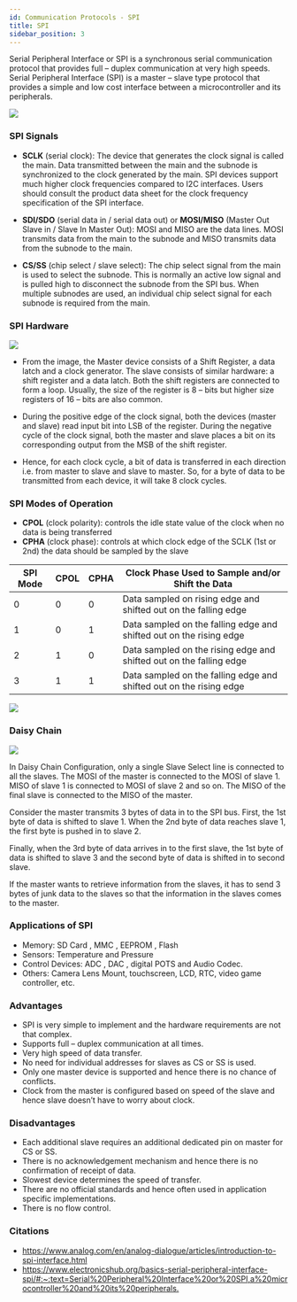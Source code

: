 ```yaml
---
id: Communication Protocols - SPI
title: SPI
sidebar_position: 3
---
```


Serial Peripheral Interface or SPI is a synchronous serial communication protocol that provides full – duplex communication at very high speeds. Serial Peripheral Interface (SPI) is a master – slave type protocol that provides a simple and low cost interface between a microcontroller and its peripherals.

![](https://www.analog.com/-/media/images/analog-dialogue/en/volume-52/number-3/articles/introduction-to-spi-interface/205973_fig_01.svg?la=en&imgver=3)

### SPI Signals

- **SCLK** (serial clock): The device that generates the clock signal is called the main. Data transmitted between the main and the subnode is synchronized to the clock generated by the main. SPI devices support much higher clock frequencies compared to I2C interfaces. Users should consult the product data sheet for the clock frequency specification of the SPI interface.
- **SDI/SDO** (serial data in / serial data out) or **MOSI/MISO** (Master Out Slave in / Slave In Master Out): MOSI and MISO are the data lines. MOSI transmits data from the main to the subnode and MISO transmits data from the subnode to the main.

- **CS/SS** (chip select / slave select): The chip select signal from the main is used to select the subnode. This is normally an active low signal and is pulled high to disconnect the subnode from the SPI bus. When multiple subnodes are used, an individual chip select signal for each subnode is required from the main.

### SPI Hardware

![](https://www.electronicshub.org/wp-content/uploads/2017/06/SPI-Hardware.jpg)

- From the image, the Master device consists of a Shift Register, a data latch and a clock generator. The slave consists of similar hardware: a shift register and a data latch. Both the shift registers are connected to form a loop. Usually, the size of the register is 8 – bits but higher size registers of 16 – bits are also common.

- During the positive edge of the clock signal, both the devices (master and slave) read input bit into LSB of the register. During the negative cycle of the clock signal, both the master and slave places a bit on its corresponding output from the MSB of the shift register.

- Hence, for each clock cycle, a bit of data is transferred in each direction i.e. from master to slave and slave to master. So, for a byte of data to be transmitted from each device, it will take 8 clock cycles.

### SPI Modes of Operation

- **CPOL** (clock polarity): controls the idle state value of the clock when no data is being transferred​
- **CPHA** (clock phase): controls at which clock edge of the SCLK (1st or 2nd) the data should be sampled by the slave

| SPI Mode | CPOL | CPHA | Clock Phase Used to Sample and/or Shift the Data |
| -------- | ---- | ---- | ---------------------------- |
| 0        | 0    | 0    | Data sampled on rising edge and shifted out on the falling edge   |
| 1        | 0    | 1    | Data sampled on the falling edge and shifted out on the rising edge|
| 2        | 1    | 0    | Data sampled on the rising edge and shifted out on the falling edge|
| 3        | 1    | 1    | Data sampled on the falling edge and shifted out on the rising edge|

![](https://www.electronicshub.org/wp-content/uploads/2017/06/SPI-Modes-and-Timing.jpg)

### Daisy Chain

![](https://www.electronicshub.org/wp-content/uploads/2017/06/SPI-Daisy-Chain.jpg)

In Daisy Chain Configuration, only a single Slave Select line is connected to all the slaves. The MOSI of the master is connected to the MOSI of slave 1. MISO of slave 1 is connected to MOSI of slave 2 and so on. The MISO of the final slave is connected to the MISO of the master.

Consider the master transmits 3 bytes of data in to the SPI bus. First, the 1st byte of data is shifted to slave 1. When the 2nd byte of data reaches slave 1, the first byte is pushed in to slave 2.

Finally, when the 3rd byte of data arrives in to the first slave, the 1st byte of data is shifted to slave 3 and the second byte of data is shifted in to second slave.

If the master wants to retrieve information from the slaves, it has to send 3 bytes of junk data to the slaves so that the information in the slaves comes to the master.

### Applications of SPI

- Memory: SD Card , MMC , EEPROM , Flash
- Sensors: Temperature and Pressure
- Control Devices: ADC , DAC , digital POTS and Audio Codec.
- Others: Camera Lens Mount, touchscreen, LCD, RTC, video game controller, etc.

### Advantages

- SPI is very simple to implement and the hardware requirements are not that complex.
- Supports full – duplex communication at all times.
- Very high speed of data transfer.
- No need for individual addresses for slaves as CS or SS is used.
- Only one master device is supported and hence there is no chance of conflicts.
- Clock from the master is configured based on speed of the slave and hence slave doesn’t have to worry about clock.

### Disadvantages

- Each additional slave requires an additional dedicated pin on master for CS or SS.
- There is no acknowledgement mechanism and hence there is no confirmation of receipt of data.
- Slowest device determines the speed of transfer.
- There are no official standards and hence often used in application specific implementations.
- There is no flow control.

### Citations

- <https://www.analog.com/en/analog-dialogue/articles/introduction-to-spi-interface.html>
- <https://www.electronicshub.org/basics-serial-peripheral-interface-spi/#:~:text=Serial%20Peripheral%20Interface%20or%20SPI,a%20microcontroller%20and%20its%20peripherals.>